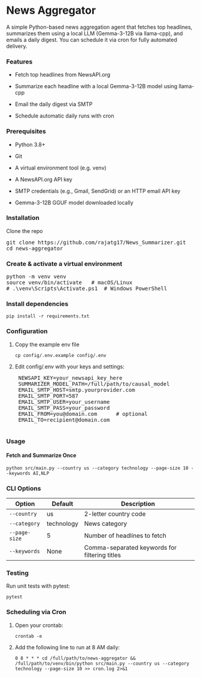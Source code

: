 
# News Aggregator

A simple Python-based news aggregation agent that fetches top headlines, summarizes them using a local LLM (Gemma-3-12B via llama-cpp), and emails a daily digest. You can schedule it via cron for fully automated delivery.

### Features

* Fetch top headlines from NewsAPI.org

* Summarize each headline with a local Gemma-3-12B model using llama-cpp

* Email the daily digest via SMTP

* Schedule automatic daily runs with cron

### Prerequisites

* Python 3.8+

* Git

* A virtual environment tool (e.g. venv)

* A NewsAPI.org API key

* SMTP credentials (e.g., Gmail, SendGrid) or an HTTP email API key

* Gemma-3-12B GGUF model downloaded locally

### Installation

Clone the repo

<pre>git clone https://github.com/rajatg17/News_Summarizer.git
cd news-aggregator</pre>

### Create & activate a virtual environment

<pre>python -m venv venv
source venv/bin/activate   # macOS/Linux
# .\venv\Scripts\Activate.ps1  # Windows PowerShell</pre>

### Install dependencies

`pip install -r requirements.txt`

### Configuration

1. Copy the example env file

    `cp config/.env.example config/.env`

2. Edit config/.env with your keys and settings:

    <pre>
    NEWSAPI_KEY=your_newsapi_key_here
    SUMMARIZER_MODEL_PATH=/full/path/to/causal_model
    EMAIL_SMTP_HOST=smtp.yourprovider.com
    EMAIL_SMTP_PORT=587
    EMAIL_SMTP_USER=your_username
    EMAIL_SMTP_PASS=your_password
    EMAIL_FROM=you@domain.com      # optional
    EMAIL_TO=recipient@domain.com
    </pre>

### Usage

#### Fetch and Summarize Once

`python src/main.py --country us --category technology --page-size 10 --keywords AI,NLP`

### CLI Options

| Option | Default | Description |
|--------|---------|------------|
| `--country` | us | 2-letter country code|
| `--category` | technology | News category |
| `--page-size` | 5 | Number of headlines to fetch
| `--keywords` | None | Comma-separated keywords for filtering titles

### Testing

Run unit tests with pytest:

`pytest`

### Scheduling via Cron

1. Open your crontab:

    `crontab -e`

2. Add the following line to run at 8 AM daily:

    `0 8 * * * cd /full/path/to/news-aggregator && /full/path/to/venv/bin/python src/main.py --country us --category technology --page-size 10 >> cron.log 2>&1`